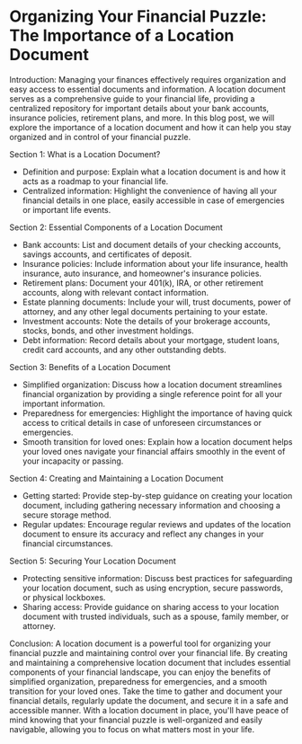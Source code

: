 # Organizing Your Financial Puzzle: The Importance of a Location Document

Introduction:
Managing your finances effectively requires organization and easy access to essential documents and information. A location document serves as a comprehensive guide to your financial life, providing a centralized repository for important details about your bank accounts, insurance policies, retirement plans, and more. In this blog post, we will explore the importance of a location document and how it can help you stay organized and in control of your financial puzzle.

Section 1: What is a Location Document?

- Definition and purpose: Explain what a location document is and how it acts as a roadmap to your financial life.
- Centralized information: Highlight the convenience of having all your financial details in one place, easily accessible in case of emergencies or important life events.

Section 2: Essential Components of a Location Document

- Bank accounts: List and document details of your checking accounts, savings accounts, and certificates of deposit.
- Insurance policies: Include information about your life insurance, health insurance, auto insurance, and homeowner's insurance policies.
- Retirement plans: Document your 401(k), IRA, or other retirement accounts, along with relevant contact information.
- Estate planning documents: Include your will, trust documents, power of attorney, and any other legal documents pertaining to your estate.
- Investment accounts: Note the details of your brokerage accounts, stocks, bonds, and other investment holdings.
- Debt information: Record details about your mortgage, student loans, credit card accounts, and any other outstanding debts.

Section 3: Benefits of a Location Document

- Simplified organization: Discuss how a location document streamlines financial organization by providing a single reference point for all your important information.
- Preparedness for emergencies: Highlight the importance of having quick access to critical details in case of unforeseen circumstances or emergencies.
- Smooth transition for loved ones: Explain how a location document helps your loved ones navigate your financial affairs smoothly in the event of your incapacity or passing.

Section 4: Creating and Maintaining a Location Document

- Getting started: Provide step-by-step guidance on creating your location document, including gathering necessary information and choosing a secure storage method.
- Regular updates: Encourage regular reviews and updates of the location document to ensure its accuracy and reflect any changes in your financial circumstances.

Section 5: Securing Your Location Document

- Protecting sensitive information: Discuss best practices for safeguarding your location document, such as using encryption, secure passwords, or physical lockboxes.
- Sharing access: Provide guidance on sharing access to your location document with trusted individuals, such as a spouse, family member, or attorney.

Conclusion:
A location document is a powerful tool for organizing your financial puzzle and maintaining control over your financial life. By creating and maintaining a comprehensive location document that includes essential components of your financial landscape, you can enjoy the benefits of simplified organization, preparedness for emergencies, and a smooth transition for your loved ones. Take the time to gather and document your financial details, regularly update the document, and secure it in a safe and accessible manner. With a location document in place, you'll have peace of mind knowing that your financial puzzle is well-organized and easily navigable, allowing you to focus on what matters most in your life.